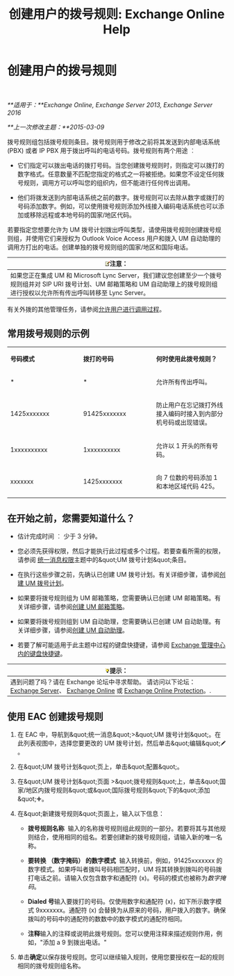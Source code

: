 ﻿---
title: '创建用户的拨号规则: Exchange Online Help'
TOCTitle: 创建用户的拨号规则
ms:assetid: c11e3d62-3eb1-4d7e-8741-9bede593e2df
ms:mtpsurl: https://technet.microsoft.com/zh-cn/library/JJ898502(v=EXCHG.150)
ms:contentKeyID: 51408273
ms.date: 05/23/2018
mtps_version: v=EXCHG.150
ms.translationtype: MT
---

# 创建用户的拨号规则

 

_**适用于：**Exchange Online, Exchange Server 2013, Exchange Server 2016_

_**上一次修改主题：**2015-03-09_

拨号规则组包括拨号规则条目。拨号规则用于修改之前将其发送到内部电话系统 (PBX) 或者 IP PBX 用于拨出呼叫的电话号码。拨号规则有两个用途 ︰

  - 它们指定可以拨出电话的拨打号码。当您创建拨号规则时，则指定可以拨打的数字格式。任意数量不匹配您指定的格式之一将被拒绝。如果您不设定任何拨号规则，调用方可以呼叫您的组织内，但不能进行任何传出调用。

  - 他们将拨发送到内部电话系统之前的数字。拨号规则可以去除从数字或拨打的号码添加数字。例如，可以使用拨号规则添加外线接入编码电话系统也可以添加或移除远程或本地号码的国家/地区代码。

若要指定您想要允许为 UM 拨号计划拨出呼叫类型，请使用拨号规则创建拨号规则组，并使用它们来授权为 Outlook Voice Access 用户和拨入 UM 自动助理的调用方打出的电话。创建单独的拨号规则组的国家/地区和国际电话。

<table>
<thead>
<tr class="header">
<th><img src="images/Bb124558.note(EXCHG.150).gif" title="注意" alt="注意" />注意：</th>
</tr>
</thead>
<tbody>
<tr class="odd">
<td>如果您正在集成 UM 和 Microsoft Lync Server，我们建议您创建至少一个拨号规则组并对 SIP URI 拨号计划、UM 邮箱策略和 UM 自动助理上的拨号规则组进行授权以允许所有传出呼叫转移至 Lync Server。</td>
</tr>
</tbody>
</table>


有关外拨的其他管理任务，请参阅[允许用户进行调用过程](allowing-users-to-make-calls-procedures-exchange-2013-help.md)。

## 常用拨号规则的示例


<table>
<colgroup>
<col style="width: 33%" />
<col style="width: 33%" />
<col style="width: 33%" />
</colgroup>
<tbody>
<tr class="odd">
<td><p><strong>号码模式</strong></p></td>
<td><p><strong>拨打的号码</strong></p></td>
<td><p><strong>何时使用此拨号规则？</strong></p></td>
</tr>
<tr class="even">
<td><p>*</p></td>
<td><p>*</p></td>
<td><p>允许所有传出呼叫。</p></td>
</tr>
<tr class="odd">
<td><p>1425xxxxxxx</p></td>
<td><p>91425xxxxxxx</p></td>
<td><p>防止用户在忘记拨打外线接入编码时接入到内部分机号码或出现错误。</p></td>
</tr>
<tr class="even">
<td><p>1xxxxxxxxxx</p></td>
<td><p>1xxxxxxxxxx</p></td>
<td><p>允许以 1 开头的所有号码。</p></td>
</tr>
<tr class="odd">
<td><p>xxxxxxx</p></td>
<td><p>1425xxxxxxx</p></td>
<td><p>向 7 位数的号码添加 1 和本地区域代码 425。</p></td>
</tr>
</tbody>
</table>


## 在开始之前，您需要知道什么？

  - 估计完成时间 ︰ 少于 3 分钟。

  - 您必须先获得权限，然后才能执行此过程或多个过程。若要查看所需的权限，请参阅 [统一消息权限](unified-messaging-permissions-exchange-2013-help.md)主题中的\&quot;UM 拨号计划\&quot;条目。

  - 在执行这些步骤之前，先确认已创建 UM 拨号计划。有关详细步骤，请参阅[创建 UM 拨号计划](create-a-um-dial-plan-exchange-2013-help.md)。

  - 如果要将拨号规则组为 UM 邮箱策略，您需要确认已创建 UM 邮箱策略。有关详细步骤，请参阅[创建 UM 邮箱策略](create-a-um-mailbox-policy-exchange-2013-help.md)。

  - 如果要将拨号规则组到 UM 自动助理，您需要确认已创建 UM 自动助理。有关详细步骤，请参阅[创建 UM 自动助理](create-a-um-auto-attendant-exchange-2013-help.md)。

  - 若要了解可能适用于此主题中过程的键盘快捷键，请参阅 [Exchange 管理中心内的键盘快捷键](keyboard-shortcuts-in-the-exchange-admin-center-exchange-online-protection-help.md)。

<table>
<thead>
<tr class="header">
<th><img src="images/Bb124558.tip(EXCHG.150).gif" title="提示" alt="提示" />提示：</th>
</tr>
</thead>
<tbody>
<tr class="odd">
<td>遇到问题了吗？请在 Exchange 论坛中寻求帮助。 请访问以下论坛：<a href="https://go.microsoft.com/fwlink/p/?linkid=60612">Exchange Server</a>、 <a href="https://go.microsoft.com/fwlink/p/?linkid=267542">Exchange Online</a> 或 <a href="https://go.microsoft.com/fwlink/p/?linkid=285351">Exchange Online Protection</a>。.</td>
</tr>
</tbody>
</table>


## 使用 EAC 创建拨号规则

1.  在 EAC 中，导航到\&quot;统一消息\&quot;\>\&quot;UM 拨号计划\&quot;。在此列表视图中，选择您要更改的 UM 拨号计划，然后单击\&quot;编辑\&quot;![编辑图标](images/Bb124582.6f53ccb2-1f13-4c02-bea0-30690e6ea71d(EXCHG.150).gif "编辑图标")。

2.  在\&quot;UM 拨号计划\&quot;页上，单击\&quot;配置\&quot;。

3.  在\&quot;UM 拨号计划\&quot;页面 \>\&quot;拨号规则\&quot;上，单击\&quot;国家/地区内拨号规则\&quot;或\&quot;国际拨号规则\&quot;下的\&quot;添加\&quot;![添加图标](images/JJ218640.c1e75329-d6d7-4073-a27d-498590bbb558(EXCHG.150).gif "添加图标")。

4.  在\&quot;新建拨号规则\&quot;页面上，输入以下信息：
    
      - **拨号规则名称**  输入的名称拨号规则组此规则的一部分。若要将其与其他规则结合，使用相同的组名。若要创建新的拨号规则组，请输入新的唯一名称。
    
      - **要转换 （数字掩码） 的数字模式**  输入转换前，例如，91425xxxxxxx 的数字模式。如果呼叫者拨叫号码相匹配时，UM 将其转换到拨叫的号码拨打电话之前。请输入仅包含数字和通配符 (x)。号码的模式也被称为*数字掩码*。
    
      - **Dialed 号**输入要拨打的号码。仅使用数字和通配符 (x)，如下所示数字模式 9xxxxxxx。通配符 (x) 会替换为从原来的号码，用户拨入的数字。确保拨叫的号码中的通配符的数数中的数字模式的通配符相同。
    
      - **注释**输入的注释或说明此拨号规则。您可以使用注释来描述规则作用，例如，"添加 a 9 到拨出电话。"

5.  单击**确定**以保存拨号规则。您可以继续输入规则，使用您要授权在一起的规则相同的拨号规则组名称。

